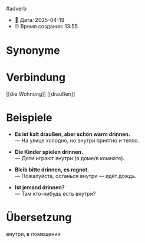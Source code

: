#adverb
- 📍 Дата: 2025-04-19
- ⏰ Время создания: 13:55
# Synonyme

# Verbindung 
[[die Wohnung]]
[[draußen]]
# Beispiele
- **Es ist kalt draußen, aber schön warm drinnen.**  
    — На улице холодно, но внутри приятно и тепло.
    
- **Die Kinder spielen drinnen.**  
    — Дети играют внутри (в доме/в комнате).
    
- **Bleib bitte drinnen, es regnet.**  
    — Пожалуйста, останься внутри — идёт дождь.
    
- **Ist jemand drinnen?**  
    — Там кто-нибудь есть внутри?
# Übersetzung
внутри, в помещении